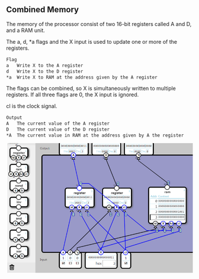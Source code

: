 ## Combined Memory

The memory of the processor consist of two 16-bit registers called A and D, and a RAM unit.

The a, d, *a flags and the X input is used to update one or more of the registers.

	Flag	
	a	Write X to the A register
	d	Write X to the D register
	*a	Write X to RAM at the address given by the A register

The flags can be combined, so X is simultaneously written to multiple registers. If all three flags are 0, the X input is ignored.

cl is the clock signal.

	Output	
	A	The current value of the A register
	D	The current value of the D register
	*A	The current value in RAM at the address given by A the register



![](22.png)